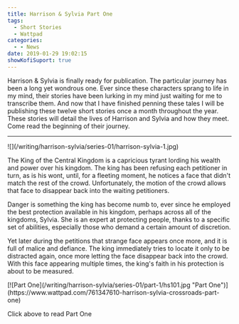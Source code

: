 ```yaml
---
title: Harrison & Sylvia Part One
tags:
  - Short Stories
  - Wattpad
categories:
  - - News
date: 2019-01-29 19:02:15
showKofiSuport: true
---
```


Harrison & Sylvia is finally ready for publication.  The particular journey has been a long yet wondrous one.  Ever since these characters sprang to life in my mind, their stories have been lurking in my mind just waiting for me to transcribe them.  And now that I have finished penning these tales I will be publishing these twelve short stories once a month throughout the year.  These stories will detail the lives of Harrison and Sylvia and how they meet.  Come read the beginning of their journey.<!-- more -->
<hr class="clear-both center-fade"/>
<div class="embedded-image-left">![](/writing/harrison-sylvia/series-01/harrison-sylvia-1.jpg)</div>

The King of the Central Kingdom is a capricious tyrant lording his wealth and power over his kingdom.  The king has been refusing each petitioner in turn, as is his wont, until, for a fleeting moment, he notices a face that didn't match the rest of the crowd. Unfortunately, the motion of the crowd allows that face to disappear back into the waiting petitioners.

Danger is something the king has become numb to, ever since he employed the best protection available in his kingdom, perhaps across all of the kingdoms, Sylvia.  She is an expert at protecting people, thanks to a specific set of abilities, especially those who demand a certain amount of discretion.

Yet later during the petitions that strange face appears once more, and it is full of malice and defiance.  The king immediately tries to locate it only to be distracted again, once more letting the face disappear back into the crowd.  With this face appearing multiple times, the king's faith in his protection is about to be measured.

<div class="clear-both center">
[![Part One](/writing/harrison-sylvia/series-01/part-1/hs101.jpg "Part One")](https://www.wattpad.com/761347610-harrison-sylvia-crossroads-part-one)<p>Click above to read Part One</p></div>